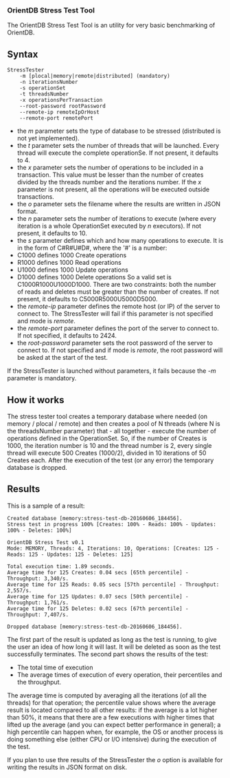 ### OrientDB Stress Test Tool ###
The OrientDB Stress Test Tool is an utility for very basic benchmarking of OrientDB.

## Syntax
	StressTester
		-m [plocal|memory|remote|distributed] (mandatory)
		-n iterationsNumber
		-s operationSet
		-t threadsNumber
		-x operationsPerTransaction
		--root-password rootPassword
		--remote-ip remoteIpOrHost
		--remote-port remotePort

* the _m_ parameter sets the type of database to be stressed (distributed is not yet implemented).
* the _t_ parameter sets the number of threads that will be launched. Every thread will execute the complete operationSe. If not present, it defaults to 4.
* the _x_ parameter sets the number of operations to be included in a transaction. This value must be lesser than the number of creates divided by the threads number and the iterations number. If the _x_ parameter is not present, all the operations will be executed outside transactions.
* the _o_ parameter sets the filename where the results are written in JSON format.
* the _n_ parameter sets the number of iterations to execute (where every iteration is a whole OperationSet executed by _n_ executors). If not present, it defaults to 10.
* the _s_ parameter defines which and how many operations to execute. It is in the form of C#R#U#D#, where the '#' is a number:
 * C1000 defines 1000 Create operations
 * R1000 defines 1000 Read operations
 * U1000 defines 1000 Update operations
 * D1000 defines 1000 Delete operations
So a valid set is C1000R1000U1000D1000. 
There are two constraints: both the number of reads and deletes must be greater than the number of creates. 
If not present, it defaults to C5000R5000U5000D5000.
* the _remote-ip_ parameter defines the remote host (or IP) of the server to connect to. The StressTester will fail if this parameter is not specified and mode is _remote_.
* the _remote-port_ parameter defines the port of the server to connect to. If not specified, it defaults to 2424.
* the _root-password_ parameter sets the root password of the server to connect to. If not specified and if mode is _remote_, the root password will be asked at the start of the test.


If the StressTester is launched without parameters, it fails because the _-m_ parameter is mandatory.

## How it works
The stress tester tool creates a temporary database where needed (on memory / plocal / remote) and then creates a pool of N threads (where N is the threadsNumber parameter) that - all together - execute the number of operations defined in the OperationSet.
So, if the number of Creates is 1000, the iteration number is 10 and the thread number is 2, every single thread will execute 500 Creates (1000/2), divided in 10 iterations of 50 Creates each.
After the execution of the test (or any error) the temporary database is dropped.

## Results
This is a sample of a result:

	Created database [memory:stress-test-db-20160606_184456].
	Stress test in progress 100% [Creates: 100% - Reads: 100% - Updates: 100% - Deletes: 100%]

    OrientDB Stress Test v0.1
    Mode: MEMORY, Threads: 4, Iterations: 10, Operations: [Creates: 125 - Reads: 125 - Updates: 125 - Deletes: 125]

    Total execution time: 1.89 seconds.
    Average time for 125 Creates: 0.04 secs [65th percentile] - Throughput: 3,340/s.
    Average time for 125 Reads: 0.05 secs [57th percentile] - Throughput: 2,557/s.
    Average time for 125 Updates: 0.07 secs [50th percentile] - Throughput: 1,761/s.
    Average time for 125 Deletes: 0.02 secs [67th percentile] - Throughput: 7,407/s.
    
    Dropped database [memory:stress-test-db-20160606_184456].


The first part of the result is updated as long as the test is running, to give the user an idea of how long it will last. It will be deleted as soon as the test successfully terminates.
The second part shows the results of the test:
* The total time of execution
* The average times of execution of every operation, their percentiles and the throughput.


The average time is computed by averaging all the iterations (of all the threads) for that operation; the percentile value shows where the average result is located compared to all other results: if the average is a lot higher than 50%, it means that there are a few executions with higher times that lifted up the average (and you can expect better performance in general); a high percentile can happen when, for example, the OS or another process is doing something else (either CPU or I/O intensive) during the execution of the test.


If you plan to use thre results of the StressTester the _o_ option is available for writing the results in JSON format on disk. 